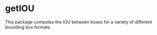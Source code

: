 # getIOU
This package computes the IOU between boxes for a variety of different bounding box formats.
